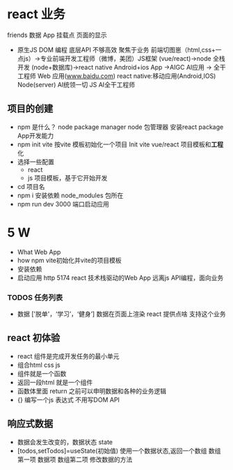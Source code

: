 # react 业务
friends 数据
App
挂载点
页面的显示
- 原生JS
 DOM 编程
 底层API 不够高效
 聚焦于业务
 前端切图崽（html,css+一点js）->专业前端开发工程师（微博，美团）JS框架
 (vue/react)->node 全栈开发 (node+数据库)->react native Android+ios App ->AIGC AI应用 -> 全干工程师
 Web 应用(www.baidu.com)    react native:移动应用(Android,IOS) Node(server) AI统领一切 JS AI全干工程师


 ## 项目的创建
 - npm 是什么？  node package manager
  node 包管理器 安装react package App开发能力
 - npm init vite 
   按vite 模板初始化一个项目 Init
   vite vue/react 项目模板和**工程**化
- 选择一些配置
  - react
  - js
  项目模板，基于它开始开发
- cd 项目名
- npm i 安装依赖
   node_modules 包所在
- npm run dev
   3000 端口启动应用

# 5 W
- What Web App
- how npm vite初始化并vite的项目模板
- 安装依赖
- 启动应用 http 5174 react 技术栈驱动的Web App
远离js API编程，面向业务 

### TODOS 任务列表
   - 数据  ['脱单'，‘学习’，‘健身’]
     数据在页面上渲染 react 提供点啥 支持这个业务  
   
## react 初体验
- react 组件是完成开发任务的最小单元
- 组合html css js
- 组件就是一个函数
- 返回一段html 就是一个组件
- 函数体里面 return 之前可以申明数据和各种的业务逻辑
- {}  编写一个js 表达式 不用写DOM API 


## 响应式数据
- 数据会发生改变的，数据状态 state
- [todos,setTodos]=useState(初始值) 使用一个数据状态,返回一个数组
  数组第一项 数据项 
  数组第二项 修改数据的方法
